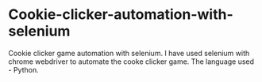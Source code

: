 # Cookie-clicker-automation-with-selenium
Cookie clicker game automation with selenium. 
I have used selenium with chrome webdriver to automate the cooke clicker game.
The language used - Python.
